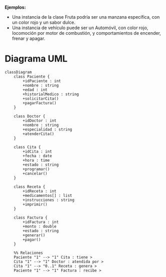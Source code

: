 
**Ejemplos:**
- Una instancia de la clase Fruta podría ser una manzana específica, con un color rojo y un sabor dulce.
- Una instancia de vehículo puede ser un Automóvil, con color rojo, locomoción por motor de combustión, y comportamientos de encender, frenar y apagar.

# Diagrama UML

```mermaid
classDiagram
    class Paciente {
        +idPaciente : int
        +nombre : string
        +edad : int
        +historialMedico : string
        +solicitarCita()
        +pagarFactura()
    }

    class Doctor {
        +idDoctor : int
        +nombre : string
        +especialidad : string
        +atenderCita()
    }

    class Cita {
        +idCita : int
        +fecha : date
        +hora : time
        +estado : string
        +programar()
        +cancelar()
    }

    class Receta {
        +idReceta : int
        +medicamentos[] : list
        +instrucciones : string
        +imprimir()
    }

    class Factura {
        +idFactura : int
        +monto : double
        +estado : string
        +generar()
        +pagar()
    }

    %% Relaciones
    Paciente "1" --> "1" Cita : tiene >
    Cita "1" --> "1" Doctor : atendida por >
    Cita "1" --> "0..1" Receta : genera >
    Paciente "1" --> "1" Factura : recibe >
